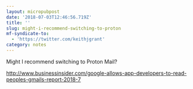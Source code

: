 ```yaml
---
layout: micropubpost
date: '2018-07-03T12:46:56.719Z'
title: ''
slug: might-i-recommend-switching-to-proton
mf-syndicate-to:
  - 'https://twitter.com/keithjgrant'
category: notes
---
```

Might I recommend switching to Proton Mail?

http://www.businessinsider.com/google-allows-app-developers-to-read-peoples-gmails-report-2018-7
